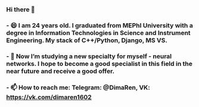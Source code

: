 ### Hi there 👋
### - 😄 I am 24 years old. I graduated from MEPhI University with a degree in Information Technologies in Science and Instrument Engineering. My stack of C++/Python, Django, MS VS.
### - 🌱 Now I’m studying a new specialty for myself - neural networks. I hope to become a good specialist in this field in the near future and receive a good offer.
### - 📫 How to reach me: Telegram: @DimaRen, VK: https://vk.com/dimaren1602
<!--
**DimaRen1602/DimaRen1602** is a ✨ _special_ ✨ repository because its `README.md` (this file) appears on your GitHub profile.

Here are some ideas to get you started:

- 🔭 I’m currently working on ...
- 🌱 I’m currently learning ...
- 👯 I’m looking to collaborate on ...
- 🤔 I’m looking for help with ...
- 💬 Ask me about ...
- 📫 How to reach me: ...
- 😄 Pronouns: ...
- ⚡ Fun fact: ...
-->
